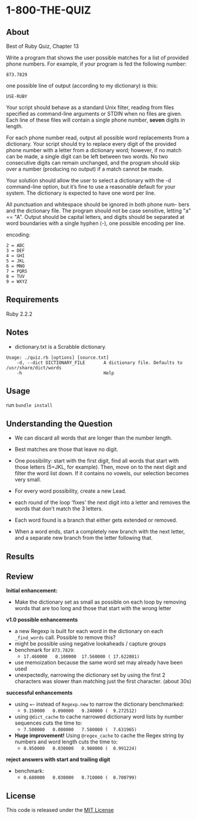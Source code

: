 # 1-800-THE-QUIZ

## About

Best of Ruby Quiz, Chapter 13

Write a program that shows the user possible matches for a list of provided phone numbers. For example, if your program is fed the following number:

`873.7829`

one possible line of output (according to my dictionary) is this:

`USE-RUBY`

Your script should behave as a standard Unix filter, reading from files specified as command-line arguments or STDIN when no files are given. Each line of these files will contain a single phone number, **seven** digits in length.

For each phone number read, output all possible word replacements from a dictionary. Your script should try to replace every digit of the provided phone number with a letter from a dictionary word; however, if no match can be made, a single digit can be left between two words. No two consecutive digits can remain unchanged, and the program should skip over a number (producing no output) if a match cannot be made.

Your solution should allow the user to select a dictionary with the -d command-line option, but it’s fine to use a reasonable default for your system. The dictionary is expected to have one word per line.

All punctuation and whitespace should be ignored in both phone num- bers and the dictionary file. The program should not be case sensitive, letting "a" == "A". Output should be capital letters, and digits should be separated at word boundaries with a single hyphen (-), one possible encoding per line.

encoding: 

```
2 = ABC 
3 = DEF 
4 = GHI 
5 = JKL 
6 = MNO 
7 = PQRS 
8 = TUV 
9 = WXYZ
```

## Requirements

Ruby 2.2.2

## Notes

- dictionary.txt is a Scrabble dictionary. 

```
Usage: ./quiz.rb [options] [source.txt]
    -d, --dict DICTIONARY_FILE       A dictionary file. Defaults to /usr/share/dict/words
    -h                               Help
```

## Usage

run `bundle install`

## Understanding the Question

- We can discard all words that are longer than the number length.
- Best matches are those that leave no digit. 
- One possibility: start with the first digit, find all words that start with those letters (5=JKL, for example). Then, move on to the next digit and filter the word list down. If it contains no vowels, our selection becomes very small. 

- For every word possibility, create a new Lead.
- each round of the loop 'fixes' the next digit into a letter and removes the words that don't match the 3 letters. 
- Each word found is a branch that either gets extended or removed.
- When a word ends, start a completely new branch with the next letter, and a separate new branch from the letter following that. 

## Results

## Review

**Initial enhancement:**
- Make the dictionary set as small as possible on each loop by removing words that are too long and those that start with the wrong letter

**v1.0 possible enhancements**

- a new Regexp is built for each word in the dictionary on each `_find_words` call. Possible to remove this?
- might be possible using negative lookaheads / capture groups
- benchmark for `873.7829`: 
  - `17.460000   0.100000  17.560000 ( 17.622081)`
- use memoization because the same word set may already have been used
- unexpectedly, narrowing the dictionary set by using the first 2 characters was slower than matching just the first character. (about 30s)

**successful enhancements**

- using `=~` instead of `Regexp.new` to narrow the dictionary benchmarked: 
  - `9.150000   0.090000   9.240000 (  9.272512)`
- using `@dict_cache` to cache narrowed dictionary word lists by number sequences cuts the time to:
  - `7.500000   0.080000   7.580000 (  7.631965)`
- **Huge improvement!** Using `@regex_cache` to cache the Regex string by numbers and word length cuts the time to: 
  - `0.950000   0.030000   0.980000 (  0.991224)`

**reject answers with start and trailing digit**

- benchmark: 
  - `0.680000   0.030000   0.710000 (  0.700799)`
## License

This code is released under the [MIT License](http://www.opensource.org/licenses/MIT)


